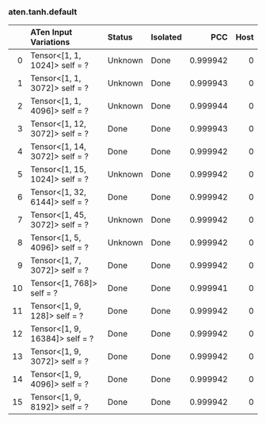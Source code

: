 ### aten.tanh.default
|    | ATen Input Variations          | Status   | Isolated   |      PCC |   Host |
|---:|:-------------------------------|:---------|:-----------|---------:|-------:|
|  0 | Tensor<[1, 1, 1024]> self = ?  | Unknown  | Done       | 0.999942 |      0 |
|  1 | Tensor<[1, 1, 3072]> self = ?  | Unknown  | Done       | 0.999943 |      0 |
|  2 | Tensor<[1, 1, 4096]> self = ?  | Unknown  | Done       | 0.999944 |      0 |
|  3 | Tensor<[1, 12, 3072]> self = ? | Done     | Done       | 0.999943 |      0 |
|  4 | Tensor<[1, 14, 3072]> self = ? | Done     | Done       | 0.999942 |      0 |
|  5 | Tensor<[1, 15, 1024]> self = ? | Unknown  | Done       | 0.999942 |      0 |
|  6 | Tensor<[1, 32, 6144]> self = ? | Done     | Done       | 0.999942 |      0 |
|  7 | Tensor<[1, 45, 3072]> self = ? | Unknown  | Done       | 0.999942 |      0 |
|  8 | Tensor<[1, 5, 4096]> self = ?  | Unknown  | Done       | 0.999942 |      0 |
|  9 | Tensor<[1, 7, 3072]> self = ?  | Done     | Done       | 0.999942 |      0 |
| 10 | Tensor<[1, 768]> self = ?      | Done     | Done       | 0.999941 |      0 |
| 11 | Tensor<[1, 9, 128]> self = ?   | Done     | Done       | 0.999942 |      0 |
| 12 | Tensor<[1, 9, 16384]> self = ? | Done     | Done       | 0.999942 |      0 |
| 13 | Tensor<[1, 9, 3072]> self = ?  | Done     | Done       | 0.999942 |      0 |
| 14 | Tensor<[1, 9, 4096]> self = ?  | Done     | Done       | 0.999942 |      0 |
| 15 | Tensor<[1, 9, 8192]> self = ?  | Done     | Done       | 0.999942 |      0 |


